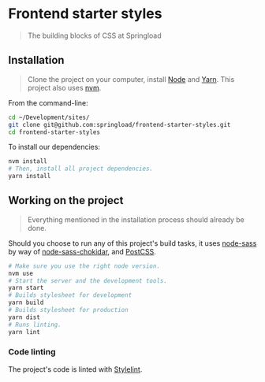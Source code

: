 # Frontend starter styles

> The building blocks of CSS at Springload

## Installation

> Clone the project on your computer, install [Node](https://nodejs.org) and [Yarn](https://yarnpkg.com/lang/en/docs/install/). This project also uses [nvm](https://github.com/creationix/nvm).

From the command-line:

```sh
cd ~/Development/sites/
git clone git@github.com:springload/frontend-starter-styles.git
cd frontend-starter-styles
```

To install our dependencies:

```sh
nvm install
# Then, install all project dependencies.
yarn install
```

## Working on the project

> Everything mentioned in the installation process should already be done.

Should you choose to run any of this project's build tasks, it uses [node-sass](https://github.com/sass/node-sass) by way of [node-sass-chokidar](https://github.com/michaelwayman/node-sass-chokidar), and [PostCSS](https://github.com/postcss/postcss).

```sh
# Make sure you use the right node version.
nvm use
# Start the server and the development tools.
yarn start
# Builds stylesheet for development
yarn build
# Builds stylesheet for production
yarn dist
# Runs linting.
yarn lint
```

### Code linting

The project's code is linted with [Stylelint](https://github.com/stylelint/stylelint).
